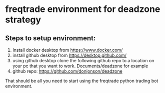 # freqtrade environment for deadzone strategy

## Steps to setup environment:

1) Install docker desktop from https://www.docker.com/
2) install github desktop from https://desktop.github.com/
3) using github desktop clone the following github repo to a location on your pc that you want to work.  Documents/deadzone for example
4) github repo: https://github.com/donjonson/deadzone

That should be all you need to start using the freqtrade python trading bot environment.  
